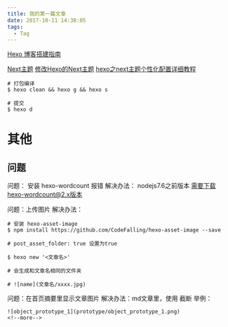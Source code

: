 ```yaml
---
title: 我的第一篇文章
date: 2017-10-11 14:38:05
tags:
  - Tag
---
```


[Hexo 博客搭建指南](https://github.com/limedroid/HexoLearning)

[Next主题](http://theme-next.iissnan.com/)
[修改Hexo的Next主题](http://zhouhuix.cn/2016/11/24/%E4%BF%AE%E6%94%B9Hexo%E7%9A%84Next%E4%B8%BB%E9%A2%98/)
[hexo之next主题个性化配置详细教程](http://blog.csdn.net/w_ngzeqi/article/details/73863543)

```shell
# 打包编译
$ hexo clean && hexo g && hexo s

# 提交
$ hexo d
```

# 其他

## 问题

问题： 安装 hexo-wordcount 报错
解决办法： nodejs7.6之前版本 需要下载hexo-wordcount@2.x版本

问题：上传图片
解决办法：
```shell
# 安装 hexo-asset-image
$ npm install https://github.com/CodeFalling/hexo-asset-image --save

# post_asset_folder: true 设置为true

$ hexo new '<文章名>'

# 会生成和文章名相同的文件夹

# ![name](文章名/xxxx.jpg)
```

问题：在首页摘要里显示文章图片
解决办法：md文章里，使用 <!--more--> 截断
举例：
```shell
![object_prototype_1](prototype/object_prototype_1.png)
<!--more-->
```
